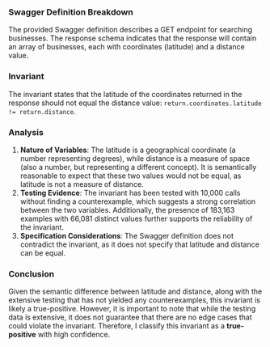### Swagger Definition Breakdown
The provided Swagger definition describes a GET endpoint for searching businesses. The response schema indicates that the response will contain an array of businesses, each with coordinates (latitude) and a distance value. 

### Invariant
The invariant states that the latitude of the coordinates returned in the response should not equal the distance value: `return.coordinates.latitude != return.distance`. 

### Analysis
1. **Nature of Variables**: The latitude is a geographical coordinate (a number representing degrees), while distance is a measure of space (also a number, but representing a different concept). It is semantically reasonable to expect that these two values would not be equal, as latitude is not a measure of distance. 
2. **Testing Evidence**: The invariant has been tested with 10,000 calls without finding a counterexample, which suggests a strong correlation between the two variables. Additionally, the presence of 183,163 examples with 66,081 distinct values further supports the reliability of the invariant. 
3. **Specification Considerations**: The Swagger definition does not contradict the invariant, as it does not specify that latitude and distance can be equal. 

### Conclusion
Given the semantic difference between latitude and distance, along with the extensive testing that has not yielded any counterexamples, this invariant is likely a true-positive. However, it is important to note that while the testing data is extensive, it does not guarantee that there are no edge cases that could violate the invariant. Therefore, I classify this invariant as a **true-positive** with high confidence.
